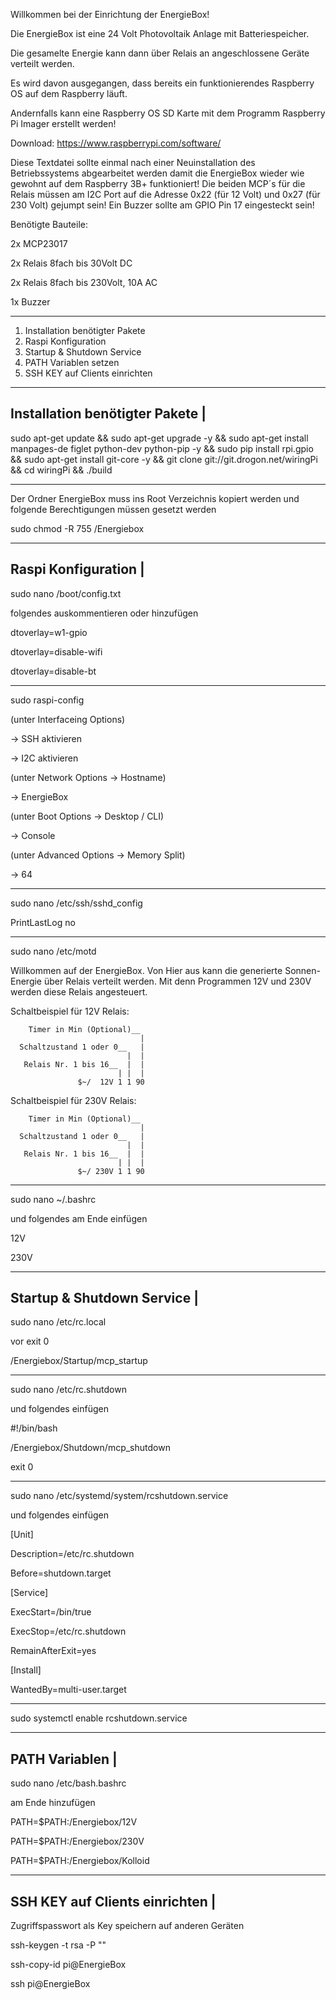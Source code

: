 
Willkommen bei der Einrichtung der EnergieBox!

Die EnergieBox ist eine 24 Volt Photovoltaik Anlage mit Batteriespeicher.

Die gesamelte Energie kann dann über Relais an angeschlossene Geräte verteilt werden.



Es wird davon ausgegangen, dass bereits ein funktionierendes Raspberry OS auf dem Raspberry läuft. 

Andernfalls kann eine Raspberry OS SD Karte mit dem Programm Raspberry Pi Imager erstellt werden!

Download: https://www.raspberrypi.com/software/

Diese Textdatei sollte einmal nach einer Neuinstallation des Betriebssystems abgearbeitet werden damit die EnergieBox wieder wie gewohnt auf dem Raspberry 3B+ funktioniert!
Die beiden MCP´s für die Relais müssen am I2C Port auf die Adresse 0x22 (für 12 Volt) und 0x27 (für 230 Volt) gejumpt sein!
Ein Buzzer sollte am GPIO Pin 17 eingesteckt sein!


Benötigte Bauteile:

2x MCP23017

2x Relais 8fach bis 30Volt DC

2x Relais 8fach bis 230Volt, 10A AC

1x Buzzer

---

1) Installation benötigter Pakete
2) Raspi Konfiguration
3) Startup & Shutdown Service
4) PATH Variablen setzen
5) SSH KEY auf Clients einrichten 



-------------------------------------
Installation benötigter Pakete      |
-------------------------------------

sudo apt-get update && sudo apt-get upgrade -y && sudo apt-get install manpages-de figlet python-dev python-pip -y && sudo pip install rpi.gpio && sudo apt-get install git-core -y && git clone git://git.drogon.net/wiringPi && cd wiringPi && ./build

---

Der Ordner EnergieBox muss ins Root Verzeichnis kopiert werden und folgende Berechtigungen müssen gesetzt werden
 
sudo chmod -R 755 /Energiebox

-------------------------------------
Raspi Konfiguration                 |
-------------------------------------

sudo nano /boot/config.txt

folgendes auskommentieren oder hinzufügen

dtoverlay=w1-gpio

dtoverlay=disable-wifi

dtoverlay=disable-bt

---

sudo raspi-config

(unter Interfaceing Options)

-> SSH aktivieren

-> I2C aktivieren

(unter Network Options -> Hostname)

-> EnergieBox

(unter Boot Options -> Desktop / CLI)

-> Console

(unter Advanced Options -> Memory Split)

-> 64

---

sudo nano /etc/ssh/sshd_config

PrintLastLog no

---

sudo nano /etc/motd


Willkommen auf der EnergieBox. 
Von Hier aus kann die generierte Sonnen- Energie über Relais verteilt werden.
Mit denn Programmen 12V und 230V werden diese Relais angesteuert.

Schaltbeispiel für 12V Relais:

        Timer in Min (Optional)__ 
                                 |
      Schaltzustand 1 oder 0__   |
                              |  |
       Relais Nr. 1 bis 16__  |  |
                            | |  |
                   $~/  12V 1 1 90



Schaltbeispiel für 230V Relais:

        Timer in Min (Optional)__
                                 |
      Schaltzustand 1 oder 0__   |
                              |  |
       Relais Nr. 1 bis 16__  |  |
                            | |  |
                   $~/ 230V 1 1 90

                
---                        

sudo nano ~/.bashrc

und folgendes am Ende einfügen

12V

230V

-------------------------------------
Startup & Shutdown Service          |
-------------------------------------  
                   
sudo nano /etc/rc.local

vor exit 0

/Energiebox/Startup/mcp_startup

---
                   
sudo nano /etc/rc.shutdown

und folgendes einfügen

#!/bin/bash

/Energiebox/Shutdown/mcp_shutdown

exit 0

---

sudo nano /etc/systemd/system/rcshutdown.service

und folgendes einfügen

[Unit]

Description=/etc/rc.shutdown

Before=shutdown.target

[Service]

ExecStart=/bin/true

ExecStop=/etc/rc.shutdown

RemainAfterExit=yes

[Install]

WantedBy=multi-user.target

---

sudo systemctl enable rcshutdown.service
                  
-------------------------------------
PATH Variablen                      |
-------------------------------------  

sudo nano /etc/bash.bashrc

am Ende hinzufügen

PATH=$PATH:/Energiebox/12V

PATH=$PATH:/Energiebox/230V

PATH=$PATH:/Energiebox/Kolloid


-------------------------------------
SSH KEY auf Clients einrichten      |
-------------------------------------  
                   
Zugriffspasswort als Key speichern auf anderen Geräten

ssh-keygen -t rsa -P ""

ssh-copy-id pi@EnergieBox

ssh pi@EnergieBox


